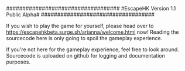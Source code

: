 ###################################
#EscapeHK Version 1.1 Public Alpha#
###################################

If you wish to play the game for yourself, please head over to https://escapehkbeta.surge.sh/arianna/welcome.html now!
Reading the sourcecode here is only going to spoil the gameplay experience.

If you're not here for the gameplay experience, feel free to look around.
Sourcecode is uploaded on github for logging and documentation purposes.
